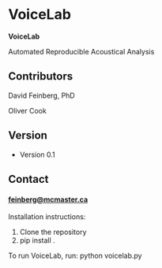 VoiceLab
======
**VoiceLab**

Automated Reproducible Acoustical Analysis

## Contributors
David Feinberg, PhD  

Oliver Cook

## Version 
* Version 0.1

## Contact
#### feinberg@mcmaster.ca

Installation instructions:
1. Clone the repository
2. pip install .

To run VoiceLab, run:
python voicelab.py
